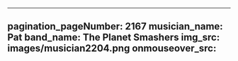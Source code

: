 ------
pagination_pageNumber: 2167
musician_name: Pat
band_name: The Planet Smashers
img_src: images/musician2204.png
onmouseover_src: 
------